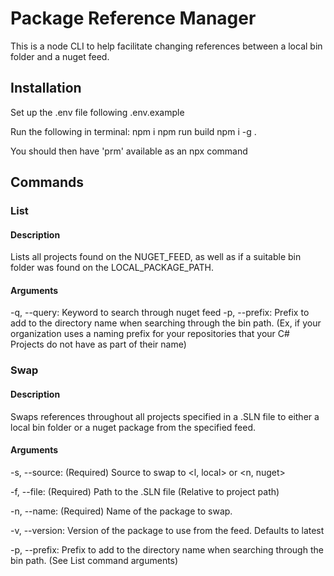 # Package Reference Manager

This is a node CLI to help facilitate changing references between
a local bin folder and a nuget feed.

## Installation

Set up the .env file following .env.example

Run the following in terminal:
npm i
npm run build
npm i -g .

You should then have 'prm' available as an npx command

## Commands

### List

#### Description

Lists all projects found on the NUGET_FEED, as well as if a suitable bin folder was found on the LOCAL_PACKAGE_PATH.

#### Arguments

-q, --query: Keyword to search through nuget feed
-p, --prefix: Prefix to add to the directory name when searching through the bin path. (Ex, if your organization uses a naming prefix for your repositories that your C# Projects do not have as part of their name)

### Swap

#### Description

Swaps references throughout all projects specified in a .SLN file to either a local bin folder or a nuget package from the specified feed.

#### Arguments

-s, --source: (Required) Source to swap to <l, local> or <n, nuget>

-f, --file: (Required) Path to the .SLN file (Relative to project path)

-n, --name: (Required) Name of the package to swap.

-v, --version: Version of the package to use from the feed. Defaults to latest

-p, --prefix: Prefix to add to the directory name when searching through the bin path. (See List command arguments)
